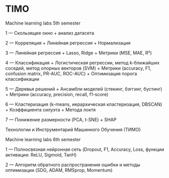 # TIMO
Machine learning labs 5th semester

1 — Скользящее окно + анализ датасета

2 — Корреляция + Линейная регрессия + Нормализация

3 — Линейная регрессия + Lasso, Ridge + Метрики (MSE, MAE, R²)

4 — Классификация + Логистическая регрессии, метод k-ближайших соседей, метод опорных векторов (SVM) + Метрики (accuracy, F1, confusion matrix, PR-AUC, ROC-AUC) + Оптимизация порога классификации

5 — Деревья решений + Ансамбли моделей (стекинг, бэггинг, бустинг) + Метрики (accuracy, precision, recall, f1-score)

6 — Кластеризация (k-means, иерархическая кластеризация, DBSCAN) + Коэффициента силуэта + Метода локтя

7 — Понижение размерности (PCA, t-SNE) + SHAP

Технологии и Инструментарий Машинного Обучения (ТИМО)

Machine learning labs 6th semester

1 — Полносвязная нейронная сеть (Dropout, F1, Accuracy, Loss, функции активации: ReLU, Sigmoid, TanH)

2 — Алгоритм обратного распространения ошибки и методы оптимизации (SDG, ADAM, RMSprop, Momentum)
